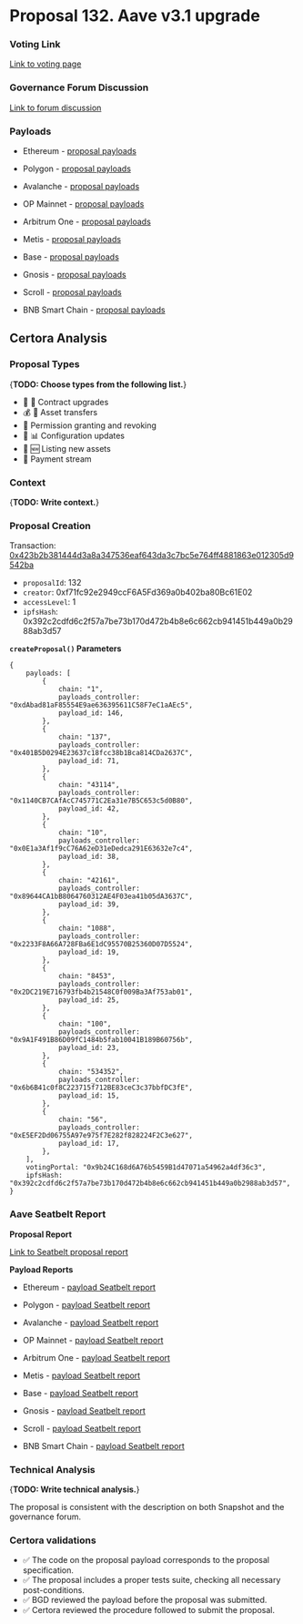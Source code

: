# Proposal 132. Aave v3.1 upgrade

### Voting Link
[Link to voting page](https://vote.onaave.com/proposal/?proposalId=132)

### Governance Forum Discussion
[Link to forum discussion](https://governance.aave.com/t/bgd-aave-v3-1-and-aave-origin/17305)

### Payloads

* Ethereum - [proposal payloads](https://etherscan.io/address/0x3bf13188225532Dbd685E2c61b78764F97082D7C)

* Polygon - [proposal payloads](https://polygonscan.com/address/0xA90ea303522c0df5028687aF2aD6D9231325Abe1)

* Avalanche - [proposal payloads](https://snowtrace.io/address/0x790B67496cB43b25527451Ff8f954e9198EC9bAb)

* OP Mainnet - [proposal payloads](https://optimistic.etherscan.io/address/0x9F6C2BC9464213b3C71B2b19A80fc3d56a48342F)

* Arbitrum One - [proposal payloads](https://arbiscan.io/address/0x9F6C2BC9464213b3C71B2b19A80fc3d56a48342F)

* Metis - [proposal payloads](https://explorer.metis.io/address/0x9720ce2Cd5742197D6793723B256282a8920Ed86)

* Base - [proposal payloads](https://basescan.org/address/0x0Ec40C6dA8C7fc6E39BBCe8c6f24c894389a69A7)

* Gnosis - [proposal payloads](https://gnosisscan.io/address/0xb7F0202604eF32AaAbdD79053a8777e928EdF70E)

* Scroll - [proposal payloads](https://scrollscan.com/address/0xa91a89a230568A86FC3E72610baeB0D917453790)

* BNB Smart Chain - [proposal payloads](https://bscscan.com/address/0xCa6dFc503f7024CB599Be40628232D74393C5d70)



## Certora Analysis

### Proposal Types
{**TODO: Choose types from the following list.**}
* :scroll: :small_red_triangle: Contract upgrades
* :moneybag: :receipt: Asset transfers
* :handshake: Permission granting and revoking
* :wrench: :bar_chart: Configuration updates
* :gem: :new: Listing new assets
* :bank: Payment stream

### Context
{**TODO: Write context.**}

### Proposal Creation
Transaction: [0x423b2b381444d3a8a347536eaf643da3c7bc5e764ff4881863e012305d9542ba](https://etherscan.io/tx/0x423b2b381444d3a8a347536eaf643da3c7bc5e764ff4881863e012305d9542ba)
- `proposalId`: 132
- `creator`: 0xf71fc92e2949ccF6A5Fd369a0b402ba80Bc61E02
- `accessLevel`: 1
- `ipfsHash`: 0x392c2cdfd6c2f57a7be73b170d472b4b8e6c662cb941451b449a0b2988ab3d57

**`createProposal()` Parameters**
```
{
    payloads: [
        {
            chain: "1",
            payloads_controller: "0xdAbad81aF85554E9ae636395611C58F7eC1aAEc5",
            payload_id: 146,
        },
        {
            chain: "137",
            payloads_controller: "0x401B5D0294E23637c18fcc38b1Bca814CDa2637C",
            payload_id: 71,
        },
        {
            chain: "43114",
            payloads_controller: "0x1140CB7CAfAcC745771C2Ea31e7B5C653c5d0B80",
            payload_id: 42,
        },
        {
            chain: "10",
            payloads_controller: "0x0E1a3Af1f9cC76A62eD31eDedca291E63632e7c4",
            payload_id: 38,
        },
        {
            chain: "42161",
            payloads_controller: "0x89644CA1bB8064760312AE4F03ea41b05dA3637C",
            payload_id: 39,
        },
        {
            chain: "1088",
            payloads_controller: "0x2233F8A66A728FBa6E1dC95570B25360D07D5524",
            payload_id: 19,
        },
        {
            chain: "8453",
            payloads_controller: "0x2DC219E716793fb4b21548C0f009Ba3Af753ab01",
            payload_id: 25,
        },
        {
            chain: "100",
            payloads_controller: "0x9A1F491B86D09fC1484b5fab10041B189B60756b",
            payload_id: 23,
        },
        {
            chain: "534352",
            payloads_controller: "0x6b6B41c0f8C223715f712BE83ceC3c37bbfDC3fE",
            payload_id: 15,
        },
        {
            chain: "56",
            payloads_controller: "0xE5EF2Dd06755A97e975f7E282f828224F2C3e627",
            payload_id: 17,
        },
    ],
    votingPortal: "0x9b24C168d6A76b5459B1d47071a54962a4df36c3",
    ipfsHash: "0x392c2cdfd6c2f57a7be73b170d472b4b8e6c662cb941451b449a0b2988ab3d57",
}
```

### Aave Seatbelt Report
**Proposal Report**

[Link to Seatbelt proposal report](https://github.com/bgd-labs/seatbelt-gov-v3/blob/main/reports/proposals/132.md)

**Payload Reports**

* Ethereum - [payload Seatbelt report](https://github.com/bgd-labs/seatbelt-gov-v3/blob/main/reports/payloads/1/0xdAbad81aF85554E9ae636395611C58F7eC1aAEc5/146.md)

* Polygon - [payload Seatbelt report](https://github.com/bgd-labs/seatbelt-gov-v3/blob/main/reports/payloads/137/0x401B5D0294E23637c18fcc38b1Bca814CDa2637C/71.md)

* Avalanche - [payload Seatbelt report](https://github.com/bgd-labs/seatbelt-gov-v3/blob/main/reports/payloads/43114/0x1140CB7CAfAcC745771C2Ea31e7B5C653c5d0B80/42.md)

* OP Mainnet - [payload Seatbelt report](https://github.com/bgd-labs/seatbelt-gov-v3/blob/main/reports/payloads/10/0x0E1a3Af1f9cC76A62eD31eDedca291E63632e7c4/38.md)

* Arbitrum One - [payload Seatbelt report](https://github.com/bgd-labs/seatbelt-gov-v3/blob/main/reports/payloads/42161/0x89644CA1bB8064760312AE4F03ea41b05dA3637C/39.md)

* Metis - [payload Seatbelt report](https://github.com/bgd-labs/seatbelt-gov-v3/blob/main/reports/payloads/1088/0x2233F8A66A728FBa6E1dC95570B25360D07D5524/19.md)

* Base - [payload Seatbelt report](https://github.com/bgd-labs/seatbelt-gov-v3/blob/main/reports/payloads/8453/0x2DC219E716793fb4b21548C0f009Ba3Af753ab01/25.md)

* Gnosis - [payload Seatbelt report](https://github.com/bgd-labs/seatbelt-gov-v3/blob/main/reports/payloads/100/0x9A1F491B86D09fC1484b5fab10041B189B60756b/23.md)

* Scroll - [payload Seatbelt report](https://github.com/bgd-labs/seatbelt-gov-v3/blob/main/reports/payloads/534352/0x6b6B41c0f8C223715f712BE83ceC3c37bbfDC3fE/15.md)

* BNB Smart Chain - [payload Seatbelt report](https://github.com/bgd-labs/seatbelt-gov-v3/blob/main/reports/payloads/56/0xE5EF2Dd06755A97e975f7E282f828224F2C3e627/17.md)


### Technical Analysis
{**TODO: Write technical analysis.**}

The proposal is consistent with the description on both Snapshot and the governance forum.

### Certora validations
* :white_check_mark: The code on the proposal payload corresponds to the proposal specification.
* :white_check_mark: The proposal includes a proper tests suite, checking all necessary post-conditions.
* :white_check_mark: BGD reviewed the payload before the proposal was submitted.
* :white_check_mark: Certora reviewed the procedure followed to submit the proposal.
